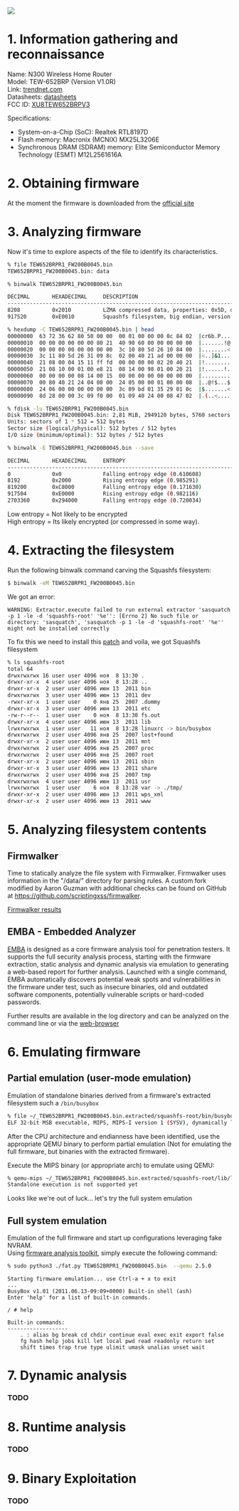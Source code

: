 ![](./images/TEW-652BRP_v1_2.jpg)

# 1. Information gathering and reconnaissance
Name: N300 Wireless Home Router  
Model: TEW-652BRP (Version V1.0R)  
Link: [trendnet.com](https://www.trendnet.com/langen/support/support-detail.asp?prod=150_TEW-652BRP#specifications)  
Datasheets: [datasheets](./datasheets)  
FCC ID: [XU8TEW652BRPV3](https://fccid.io/XU8TEW652BRPV3)

Specifications:
- System-on-a-Chip (SoC): Realtek RTL8197D  
- Flash memory: Macronix (MCNIX) MX25L3206E  
- Synchronous DRAM (SDRAM) memory: Elite Semiconductor Memory Technology (ESMT) M12L2561616A   

# 2. Obtaining firmware
At the moment the firmware is downloaded from the [official site](https://www.trendnet.com/langen/support/support-detail.asp?prod=150_TEW-652BRP#specifications)  

# 3. Analyzing firmware
Now it's time to explore aspects of the file to identify its characteristics.

```bash
% file TEW652BRPR1_FW200B0045.bin 
TEW652BRPR1_FW200B0045.bin: data
```

```bash
% binwalk TEW652BRPR1_FW200B0045.bin 

DECIMAL       HEXADECIMAL     DESCRIPTION
--------------------------------------------------------------------------------
8208          0x2010          LZMA compressed data, properties: 0x5D, dictionary size: 8388608 bytes, uncompressed size: 2834566 bytes
917520        0xE0010         Squashfs filesystem, big endian, version 2.1, size: 1789312 bytes, 372 inodes, blocksize: 65536 bytes, created: 2011-06-13 09:10:03
```

```bash
% hexdump -C TEW652BRPR1_FW200B0045.bin | head
00000000  63 72 36 62 80 50 00 00  00 01 00 00 00 0c 84 02  |cr6b.P..........|
00000010  00 00 00 00 00 00 80 21  40 90 60 00 00 00 00 00  |.......!@.`.....|
00000020  00 00 00 00 00 00 00 00  3c 10 80 5d 26 10 84 00  |........<..]&...|
00000030  3c 11 80 5d 26 31 09 8c  02 00 40 21 ad 00 00 00  |<..]&1....@!....|
00000040  21 08 00 04 15 11 ff fd  00 00 00 00 02 20 40 21  |!............ @!|
00000050  21 08 10 00 01 00 e8 21  08 14 00 98 01 00 20 21  |!......!...... !|
00000060  00 00 00 00 08 14 00 15  00 00 00 00 00 00 00 00  |................|
00000070  00 80 40 21 24 04 00 00  24 05 00 00 01 00 00 08  |..@!$...$.......|
00000080  24 06 00 00 00 00 00 00  3c 09 bd 01 35 29 01 0c  |$.......<...5)..|
00000090  8d 28 00 00 3c 09 f0 00  01 09 40 24 00 08 47 02  |.(..<.....@$..G.|
```

```bash
% fdisk -lu TEW652BRPR1_FW200B0045.bin
Disk TEW652BRPR1_FW200B0045.bin: 2,81 MiB, 2949120 bytes, 5760 sectors
Units: sectors of 1 * 512 = 512 bytes
Sector size (logical/physical): 512 bytes / 512 bytes
I/O size (minimum/optimal): 512 bytes / 512 bytes
```

```bash
% binwalk -E TEW652BRPR1_FW200B0045.bin --save

DECIMAL       HEXADECIMAL     ENTROPY
--------------------------------------------------------------------------------
0             0x0             Falling entropy edge (0.610608)
8192          0x2000          Rising entropy edge (0.985291)
819200        0xC8000         Falling entropy edge (0.171630)
917504        0xE0000         Rising entropy edge (0.982116)
2703360       0x294000        Falling entropy edge (0.720034)
```
Low entropy = Not likely to be encrypted  
High entropy = Its likely encrypted (or compressed in some way).  

# 4. Extracting the filesystem
Run the following binwalk command carving the Squashfs filesystem:
```bash
$ binwalk -eM TEW652BRPR1_FW200B0045.bin
```
We got an error:
```
WARNING: Extractor.execute failed to run external extractor 'sasquatch -p 1 -le -d 'squashfs-root' '%e'': [Errno 2] No such file or directory: 'sasquatch', 'sasquatch -p 1 -le -d 'squashfs-root' '%e'' might not be installed correctly
```

To fix this we need to install this [patch](https://github.com/threadexio/sasquatch) and voila, we got Squashfs filesystem
```bash
% ls squashfs-root
total 64
drwxrwxrwx 16 user user 4096 ноя  8 13:30 .
drwxr-xr-x  4 user user 4096 ноя  8 13:28 ..
drwxr-xr-x  2 user user 4096 июн 13  2011 bin
drwxrwxrwx  3 user user 4096 июн 13  2011 dev
-rwxr-xr-x  1 user user    0 янв 25  2007 .dummy
drwxr-xr-x  3 user user 4096 июн 13  2011 etc
-rw-r--r--  1 user user    0 ноя  8 13:30 fs.out
drwxr-xr-x  4 user user 4096 июн 13  2011 lib
lrwxrwxrwx  1 user user   11 ноя  8 13:28 linuxrc -> bin/busybox
drwxrwxrwx  2 user user 4096 янв 25  2007 lost+found
drwxr-xr-x  2 user user 4096 июн 13  2011 mnt
drwxrwxrwx  2 user user 4096 янв 25  2007 proc
drwxrwxrwx  2 user user 4096 янв 25  2007 root
drwxr-xr-x  2 user user 4096 июн 13  2011 sbin
drwxr-xr-x  3 user user 4096 июн 13  2011 share
drwxrwxrwx  2 user user 4096 янв 25  2007 tmp
drwxrwxrwx  4 user user 4096 июн 13  2011 usr
lrwxrwxrwx  1 user user    6 ноя  8 13:28 var -> ./tmp/
drwxr-xr-x  2 user user 4096 июн 13  2011 wps_xml
drwxr-xr-x  2 user user 4096 июн 13  2011 www
```

# 5. Analyzing filesystem contents
## Firmwalker
Time to statically analyze the file system with Firmwalker.
Firmwalker uses information in the "/data/” directory for parsing rules. A custom fork modified by Aaron Guzman with additional checks can be found on GitHub at https://github.com/scriptingxss/firmwalker.

[Firmwalker results](./reports/firmwalker)

## EMBA - Embedded Analyzer
[EMBA](https://github.com/e-m-b-a/emba) is designed as a core firmware analysis tool for penetration testers. It supports the full security analysis process, starting with the firmware extraction, static analysis and dynamic analysis via emulation to generating a web-based report for further analysis. Launched with a single command, EMBA automatically discovers potential weak spots and vulnerabilities in the firmware under test, such as insecure binaries, old and outdated software components, potentially vulnerable scripts or hard-coded passwords.

Further results are available in the log directory and can be analyzed on the command line or via the [web-browser](./reports/EMBA/html-report)

# 6. Emulating firmware
## Partial emulation (user-mode emulation)
Emulation of standalone binaries derived from a firmware's extracted filesystem such a `/bin/busybox`
```bash
% file ~/_TEW652BRPR1_FW200B0045.bin.extracted/squashfs-root/bin/busybox
ELF 32-bit MSB executable, MIPS, MIPS-I version 1 (SYSV), dynamically linked, interpreter /lib/ld-uClibc.so.0, stripped
```
After the CPU architecture and endianness have been identified, use the appropriate QEMU binary to perform partial emulation (Not for emulating the full firmware, but binaries with the extracted firmware).  

Execute the MIPS binary (or appropriate arch) to emulate using QEMU:
```bash
% qemu-mips ~/_TEW652BRPR1_FW200B0045.bin.extracted/squashfs-root/lib/ld-uClibc.so.0 ~/_TEW652BRPR1_FW200B0045.bin.extracted/squashfs-root/bin/busybox ls
Standalone execution is not supported yet
```
Looks like we're out of luck... let's try the full system emulation

## Full system emulation
Emulation of the full firmware and start up configurations leveraging fake NVRAM.  
Using [firmware analysis toolkit](https://github.com/attify/firmware-analysis-toolkit), simply execute the following command:
```bash
% sudo python3 ./fat.py TEW652BRPR1_FW200B0045.bin  --qemu 2.5.0
```

```
Starting firmware emulation... use Ctrl-a + x to exit
...
BusyBox v1.01 (2011.06.13-09:09+0000) Built-in shell (ash)
Enter 'help' for a list of built-in commands.

/ # help

Built-in commands:
-------------------
	. : alias bg break cd chdir continue eval exec exit export false
	fg hash help jobs kill let local pwd read readonly return set
	shift times trap true type ulimit umask unalias unset wait
```

# 7. Dynamic analysis
### TODO

# 8. Runtime analysis
 ### TODO

# 9. Binary Exploitation
### TODO
